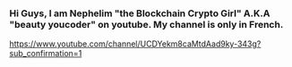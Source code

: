### Hi Guys, I am Nephelim "the Blockchain Crypto Girl" A.K.A "beauty youcoder" on youtube. My channel is only in French.
https://www.youtube.com/channel/UCDYekm8caMtdAad9ky-343g?sub_confirmation=1



<!--
**cohenbiz/cohenbiz** is a ✨ _special_ ✨ repository because its `README.md` (this file) appears on your GitHub profile.

Here are some ideas to get you started:

- 🔭 I’m currently working on ...
- 🌱 I’m currently learning ...
- 👯 I’m looking to collaborate on ...
- 🤔 I’m looking for help with ...
- 💬 Ask me about ...
- 📫 How to reach me: ...
- 😄 Pronouns: ...
- ⚡ Fun fact: ...
-->
